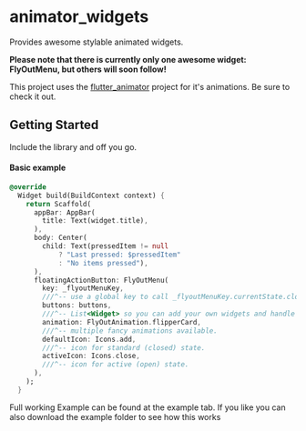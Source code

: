 # animator_widgets

Provides awesome stylable animated widgets.

__Please note that there is currently only one awesome widget: FlyOutMenu, but others will soon follow!__

This project uses the [flutter_animator](https://pub.dev/packages/flutter_animator) project for it's animations.
Be sure to check it out.

## Getting Started

Include the library and off you go.

#### Basic example
```dart
@override
  Widget build(BuildContext context) {
    return Scaffold(
      appBar: AppBar(
        title: Text(widget.title),
      ),
      body: Center(
        child: Text(pressedItem != null
            ? "Last pressed: $pressedItem"
            : "No items pressed"),
      ),
      floatingActionButton: FlyOutMenu(
        key: _flyoutMenuKey,
        ///^-- use a global key to call _flyoutMenuKey.currentState.close() on buttonPress.
        buttons: buttons,
        ///^-- List<Widget> so you can add your own widgets and handle the press yourself.
        animation: FlyOutAnimation.flipperCard,
        ///^-- multiple fancy animations available.
        defaultIcon: Icons.add,
        ///^-- icon for standard (closed) state.
        activeIcon: Icons.close,
        ///^-- icon for active (open) state.
      ),
    );
  }
```

Full working Example can be found at the example tab.
If you like you can also download the example folder to see how this works
